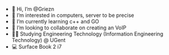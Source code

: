 - 👋 Hi, I’m @Griezn
- 👀 I’m interested in computers, server to be precise
- 🌱 I’m currently learning c++ and GO
- 💞️ I’m looking to collaborate on creating an VoIP
- 👨‍🎓 Studying Engineering Technology (Information Engineering Technology) @ UGent
- 💻 Surface Book 2 i7

<!---
Griezn/Griezn is a ✨ special ✨ repository because its `README.md` (this file) appears on your GitHub profile.
You can click the Preview link to take a look at your changes.
--->
